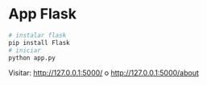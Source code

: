 # App Flask

```bash
# instalar flask
pip install Flask
# iniciar
python app.py
```

Visitar: http://127.0.0.1:5000/ o http://127.0.0.1:5000/about